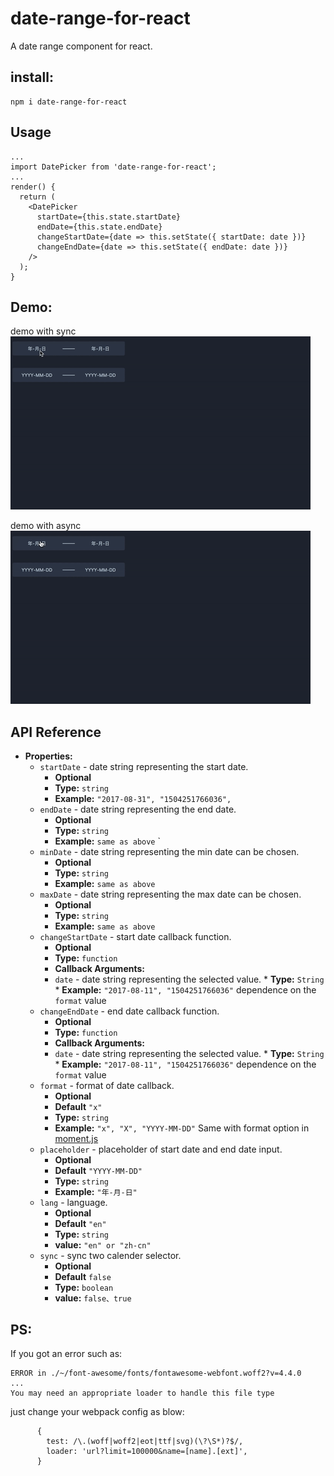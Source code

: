 # date-range-for-react
A date range component for react.

## install:
```
npm i date-range-for-react
```
## Usage
```
...
import DatePicker from 'date-range-for-react';
...
render() {
  return (
    <DatePicker
      startDate={this.state.startDate}
      endDate={this.state.endDate}
      changeStartDate={date => this.setState({ startDate: date })}
      changeEndDate={date => this.setState({ endDate: date })}
    />
  );
}
```

## Demo:
demo with sync
![demo-with-sync](https://raw.githubusercontent.com/Ash-sc/react-date-range/dev/example/demo-with-sync.gif)
   
   
demo with async
![demo-with-async](https://raw.githubusercontent.com/Ash-sc/react-date-range/dev/example/demo-with-async.gif)

## API Reference

* **Properties:**
  * `startDate` - date string representing the start date.
    * **Optional**
    * **Type:** `string`
    * **Example:** `"2017-08-31", "1504251766036", `
  * `endDate` - date string representing the end date.
    * **Optional**
    * **Type:** `string`
    * **Example:** `same as above` `
  * `minDate` - date string representing the min date can be chosen.
    * **Optional**
    * **Type:** `string`
    * **Example:** `same as above`
  * `maxDate` - date string representing the max date can be chosen.
    * **Optional**
    * **Type:** `string`
    * **Example:** `same as above`
  * `changeStartDate` - start date callback function.
      * **Optional**
      * **Type:** `function`
      * **Callback Arguments:**
      * `date` - date string representing the selected value.
              * **Type:** `String`
              * **Example:** `"2017-08-11", "1504251766036"` dependence on the `format` value
  * `changeEndDate` - end date callback function.
      * **Optional**
      * **Type:** `function`
      * **Callback Arguments:**
      * `date` - date string representing the selected value.
              * **Type:** `String`
              * **Example:** `"2017-08-11", "1504251766036"` dependence on the `format` value
  * `format` - format of date callback.
      * **Optional**
      * **Default** `"x"`
      * **Type:** `string`
      * **Example:** `"x", "X", "YYYY-MM-DD"` Same with format option in [moment.js](https://momentjs.com/docs/#/displaying/format/)
  * `placeholder` - placeholder of start date and end date input.
      * **Optional**
      * **Default** `"YYYY-MM-DD"`
      * **Type:** `string`
      * **Example:** `"年-月-日"`
  * `lang` - language.
      * **Optional**
      * **Default** `"en"`
      * **Type:** `string`
      * **value:** `"en" or "zh-cn"`
  * `sync` - sync two calender selector.
      * **Optional**
      * **Default** `false`
      * **Type:** `boolean`
      * **value:** `false、true`
        
        


## PS:
If you got an error such as:
```
ERROR in ./~/font-awesome/fonts/fontawesome-webfont.woff2?v=4.4.0
...
You may need an appropriate loader to handle this file type
```
just change your webpack config as blow:
```
      {
        test: /\.(woff|woff2|eot|ttf|svg)(\?\S*)?$/,
        loader: 'url?limit=100000&name=[name].[ext]',
      }
```